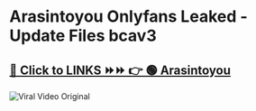 
 # Arasintoyou Onlyfans Leaked - Update Files bcav3

## <h2><a href="https://clipsfans.com/Arasintoyou&ref=git">🔗 Click to LINKS ⏩⏩ 👉 🟢 Arasintoyou </a></h2>

<a href="https://clipsfans.com/Arasintoyou&ref=git" rel="nofollow" data-target="animated-image.originalLink"><img src="https://i.ibb.co.com/xMMVF88/686577567.gif" alt="Viral Video Original" style="max-width: 100%; display: inline-block;" data-target="animated-image.originalImage"></a>

